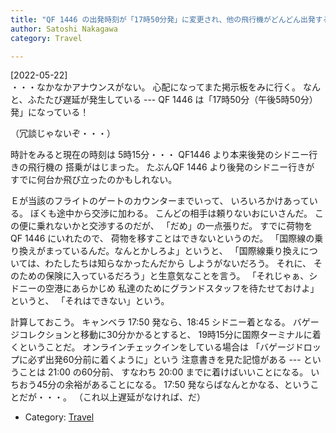 ```yaml
---
title: "QF 1446 の出発時刻が「17時50分発」に変更され、他の飛行機がどんどん出発する；国際線への乗り換えがあぶない"
author: Satoshi Nakagawa
category: Travel

---
```


[2022-05-22]  
 ・・・なかなかアナウンスがない。
心配になってまた掲示板をみに行く。
なんと、ふたたび遅延が発生している ---
QF 1446 は「17時50分（午後5時50分）発」になっている！

 （冗談じゃないぞ・・・）

 時計をみると現在の時刻は
5時15分・・・
QF1446 より本来後発のシドニー行きの飛行機の
搭乗がはじまった。
たぶんQF 1446 より後発のシドニー行きが
すでに何台か飛び立ったのかもしれない。

 Ｅが当該のフライトのゲートのカウンターまでいって、
いろいろかけあっている。
ぼくも途中から交渉に加わる。
こんどの相手は頼りないおにいさんだ。
この便に乗れないかと交渉するのだが、
「だめ」の一点張りだ。
すでに荷物を QF 1446 にいれたので、
荷物を移すことはできないというのだ。
「国際線の乗り換えがまっているんだ。なんとかしろよ」というと、
「国際線乗り換えについては、わたしたちは知らなかったんだから
しようがないだろう。
それに、
そのための保険に入っているだろう」と生意気なことを言う。
「それじゃぁ、シドニーの空港にあらかじめ
私達のためにグランドスタッフを待たせておけよ」というと、
「それはできない」という。

 計算しておこう。
キャンベラ 17:50 発なら、18:45 シドニー着となる。
バゲージコレクションと移動に30分かかるとすると、
19時15分に国際ターミナルに着くということだ。
オンラインチェックインをしている場合は
「バゲージドロップに必ず出発60分前に着くように」という
注意書きを見た記憶がある ---
ということは 21:00 の60分前、
すなわち 20:00 までに着けばいいことになる。
いちおう45分の余裕があることになる。
17:50 発ならばなんとかなる、ということだが・・・。
（これ以上遅延がなければ、だ）

- Category: [Travel](categories.html#Travel)

